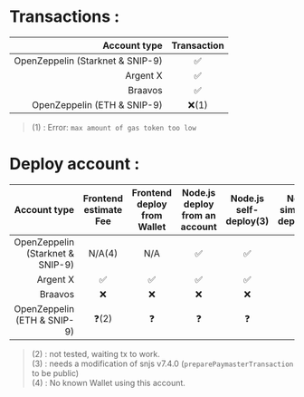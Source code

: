 # Transactions :

|Account type|Transaction|
|---:|:---:|
|OpenZeppelin (Starknet & SNIP-9)|✅|
|Argent X|✅|
|Braavos|✅|
|OpenZeppelin (ETH & SNIP-9)|❌(1)|

> (1) : Error: `max amount of gas token too low`

# Deploy account :

|Account type|Frontend estimate Fee|Frontend deploy from Wallet|Node.js deploy from an account|Node.js self-deploy(3)|Node.js with simulate wallet. deploymentData|
|---:|:---:|:---:|:---:|:---:|:---:|
|OpenZeppelin (Starknet & SNIP-9)|N/A(4)|N/A|✅|✅|✅|
|Argent X|✅|✅|✅|✅|✅|
|Braavos|❌|❌|❌|❌|❌|
|OpenZeppelin (ETH & SNIP-9)|❓(2)|❓|❓|❓|❓|

> (2) : not tested, waiting tx to work.  
> (3) : needs a modification of snjs v7.4.0 (`preparePaymasterTransaction` to be public)  
> (4) : No known Wallet using this account.